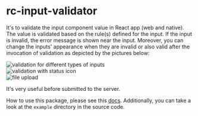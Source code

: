 # **rc-input-validator**

It's to validate the input component value in React app (web and native). The value is validated based on the
rule(s) defined for the input. If the input is invalid, the error message is shown near the input. Moreover,
you can change the inputs' appearance when they are invalid or also valid after the invocation of validation
as depicted by the pictures below:  

![validation for different types of inputs](https://atmulyana.github.io/react-input-validator/images/validation-1.png)  
![validation with status icon](https://atmulyana.github.io/react-input-validator/images/status-icon.png)  
![file upload](https://atmulyana.github.io/react-input-validator/images/file-upload.jpg)

It's very useful before submitted to the server.

How to use this package, please see this [docs](https://atmulyana.github.io/react-input-validator). Additionally,
you can take a look at the `example` directory in the source code.